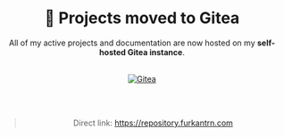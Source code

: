 <div align="center">

# 🚀 Projects moved to Gitea

All of my active projects and documentation are now hosted on my **self-hosted Gitea instance**.

<br/>

<a href="https://repository.furkantrn.com/FurkanTRN" target="_blank" rel="noopener noreferrer">
  <img src="https://img.shields.io/badge/Gitea-repository.furkantrn.com-609926?logo=gitea&logoColor=white&style=for-the-badge" alt="Gitea">
</a>

<br/><br/>

> Direct link: <a href="https://repository.furkantrn.com/FurkanTRN" target="_blank" rel="noopener noreferrer">https://repository.furkantrn.com</a>

</div>

